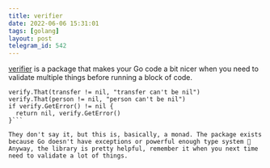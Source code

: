 ```yaml
---
title: verifier
date: 2022-06-06 15:31:01
tags: [golang]
layout: post
telegram_id: 542
---
```


[verifier](https://github.com/storozhukBM/verifier) is a package that makes your Go code a bit nicer when you need to validate multiple things before running a block of code.

```verify := verifier.New()
verify.That(transfer != nil, "transfer can't be nil")
verify.That(person != nil, "person can't be nil")
if verify.GetError() != nil {
  return nil, verify.GetError()
}```

They don't say it, but this is, basically, a monad. The package exists because Go doesn't have exceptions or powerful enough type system 👀 Anyway, the library is pretty helpful, remember it when you next time need to validate a lot of things.
